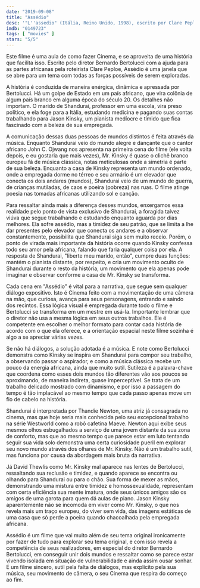 ```yaml
---
date: "2019-09-08"
title: "Assédio"
desc: '"L''assedio" (Itália, Reino Unido, 1998), escrito por Clare Peploe, Bernardo Bertolucci e James Lasdun, dirigido por Bernardo Bertolucci, com Thandie Newton e David Thewlis. Da leva de DVDs.'
imdb: "0149723"
tags: [ "movies" ]
stars: "5/5"
---
```

Este filme é uma aula de como fazer Cinema, e se aproveita de uma história que facilita isso. Escrito pelo diretor Bernardo Bertolucci com a ajuda para as partes africanas pela roteirista Clare Peploe, Assédio é uma janela que se abre para um tema com todas as forças possíveis de serem exploradas.

A história é conduzida de maneira enérgica, dinâmica e apressada por Bertolucci. Há um golpe de Estado em um país africano, que vira colônia de algum país branco em alguma época do século 20. Os detalhes não importam. O marido de Shandurai, professor em uma escola, vira preso político, e ela foge para a Itália, estudando medicina e pagando suas contas trabalhando para Jason Kinsky, um pianista medíocre e tímido que fica fascinado com a beleza de sua empregada.

A comunicação dessas duas pessoas de mundos distintos é feita através da música. Enquanto Shandurai veio do mundo alegre e dançante que o cantor africano John C. Ojwang nos apresenta na primeira cena do filme (ele volta depois, e eu gostaria que mais vezes), Mr. Kinsky é quase o clichê branco europeu fã de música clássica, notas meticulosas onde a simetria é parte de sua beleza. Enquanto a casa de Kinsky representa um mundo ordenado, onde a empregada dorme no térreo e seu armário é um elevador que conecta os dois andares (mundos), Shandurai veio de um mundo de guerra, de crianças mutiladas, de caos e poeira (pobreza) nas ruas. O filme atinge poesia nas tomadas africanas utilizando sol e canção.

Para ressaltar ainda mais a diferença desses mundos, enxergamos essa realidade pelo ponto de vista exclusivo de Shandurai, a foragida talvez viúva que segue trabalhando e estudando enquanto aguarda por dias melhores. Ela sofre assédio, mas a timidez de seu patrão, que se limita a lhe dar presentes pelo elevador que conecta os andares e a observar constantemente, possibilita que Shandurai siga sem muito receio. Porém, o ponto de virada mais importante da história ocorre quando Kinsky confessa todo seu amor pela africana, falando que faria qualquer coisa por ela. A resposta de Shandurai, "liberte meu marido, então", cumpre duas funções: mantém o pianista distante, por respeito, e cria um movimento oculto de Shandurai durante o resto da história, um movimento que ela apenas pode imaginar e observar conforme a casa de Mr. Kinsky se transforma.

Cada cena em "Assédio" é vital para a narrativa, que segue sem qualquer diálogo expositivo. Isto é Cinema feito com a movimentação de uma câmera na mão, que curiosa, avança para seus personagens, entrando e saindo dos recintos. Essa lógica visual é empregada durante todo o filme e Bertolucci se transforma em um mestre em usá-la. Importante lembrar que o diretor não usa a mesma lógica em seus outros trabalhos. Ele é competente em escolher o melhor formato para contar cada história de acordo com o que ela oferece, e a orientação espacial neste filme sozinha é algo a se apreciar várias vezes.

Se não há diálogos, a solução adotada é a música. E note como Bertolucci demonstra como Kinsky se inspira em Shandurai para compor seu trabalho, a observando passar o aspirador, e como a música clássica recebe um pouco da energia africana, ainda que muito sutil. Sutileza é a palavra-chave que coordena como esses dois mundos tão diferentes vão aos poucos se aproximando, de maneira indireta, quase imperceptível. Se trata de um trabalho delicado mostrado com dinamismo, e por isso a passagem do tempo é tão implacável ao mesmo tempo que cada passo apenas move um fio de cabelo na história.

Shandurai é interpretada por Thandie Newton, uma atriz já consagrada no cinema, mas que hoje seria mais conhecida pelo seu excepcional trabalho na série Westworld como a robô cafetina Maeve. Newton aqui exibe seus mesmos olhos esbugalhados a serviço de uma jovem distante da sua zona de conforto, mas que ao mesmo tempo que parece estar em luto tentando seguir sua vida solo demonstra uma certa curiosidade pueril em explorar seu novo mundo através dos olhares de Mr. Kinsky. Não é um trabalho sutil, mas funciona por causa da abordagem mais bruta da narrativa.

Já David Thewlis como Mr. Kinsky mal aparece nas lentes de Bertolucci, ressaltando sua reclusão e timidez, e quando aparece se encontra ou olhando para Shandurai ou para o chão. Sua forma de mexer as mãos, demonstrando uma mistura entre timidez e homossexualidade, representam com certa eficiência sua mente imatura, onde seus únicos amigos são os amigos de uma garota para quem dá aulas de piano. Jason Kinsky aparentemente não se incomoda em viver como Mr. Kinsky, o que nos revela mais um traço europeu, do viver sem vida, das imagens estáticas de uma casa que só perde a poeira quando chacoalhada pela empregada africana.

Assédio é um filme que vai muito além de seu tema original ironicamente por fazer de tudo para explorar seu tema original, e com isso revela a competência de seus realizadores, em especial do diretor Bernardo Bertolucci, em conseguir unir dois mundos e ressaltar como se parece estar vivendo isolada em situação de vulnerabilidade e ainda assim ousar sonhar. É um filme sincero, sutil pela falta de diálogos, mas explícito pela sua música, seu movimento de câmera, o seu Cinema que respira do começo ao fim.
